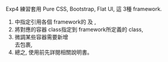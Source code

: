Exp4 
練習套用 Pure CSS, Bootstrap, Flat UI, 這 3種 framework.
1. <head> 中指定引用各個 framework的 <meta...> 及 <link...>, 
2. 將對應的容器 class指定到 framework所定義的 class,
3. 微調某些容器需要新增 <div>去包裹,
4. 總之, 使用前先詳閱相關說明書。
